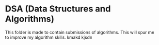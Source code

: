 # DSA (Data Structures and Algorithms)

This folder is made to contain submissions of algorithms.
This will spur me to improve my algorithm skills.
kmakd kjsdn